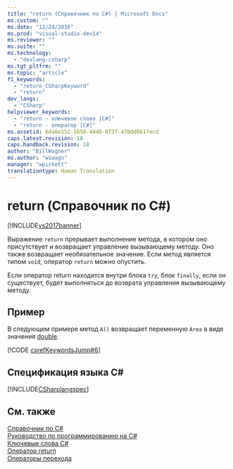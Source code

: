 ```yaml
---
title: "return (Справочник по C#) | Microsoft Docs"
ms.custom: ""
ms.date: "11/24/2016"
ms.prod: "visual-studio-dev14"
ms.reviewer: ""
ms.suite: ""
ms.technology: 
  - "devlang-csharp"
ms.tgt_pltfrm: ""
ms.topic: "article"
f1_keywords: 
  - "return_CSharpKeyword"
  - "return"
dev_langs: 
  - "CSharp"
helpviewer_keywords: 
  - "return - ключевое слово [С#]"
  - "return - оператор [C#]"
ms.assetid: 6da6e152-5b58-4448-8f3f-470dd0617ecd
caps.latest.revision: 18
caps.handback.revision: 18
author: "BillWagner"
ms.author: "wiwagn"
manager: "wpickett"
translationtype: Human Translation
---
```

# return (Справочник по C#)
[!INCLUDE[vs2017banner](../../../csharp/includes/vs2017banner.md)]

Выражение `return` прерывает выполнение метода, в котором оно присутствует и возвращает управление вызывающему методу.  Оно также возвращает необязательное значение.  Если метод является типом `void`, оператор `return` можно опустить.  
  
 Если оператор return находится внутри блока `try`, блок `finally`, если он существует, будет выполняться до возврата управления вызывающему методу.  
  
## Пример  
 В следующем примере метод `A()` возвращает переменную `Area` в виде значения [double](../../../csharp/language-reference/keywords/double.md).  
  
 [!CODE [csrefKeywordsJump#6](../CodeSnippet/VS_Snippets_VBCSharp/csrefKeywordsJump#6)]  
  
## Спецификация языка C\#  
 [!INCLUDE[CSharplangspec](../../../csharp/language-reference/keywords/includes/csharplangspec_md.md)]  
  
## См. также  
 [Справочник по C\#](../../../csharp/language-reference/index.md)   
 [Руководство по программированию на C\#](../../../csharp/programming-guide/index.md)   
 [Ключевые слова C\#](../../../csharp/language-reference/keywords/index.md)   
 [Оператор return](/visual-cpp/cpp/return-statement-cpp)   
 [Операторы перехода](../../../csharp/language-reference/keywords/jump-statements.md)
